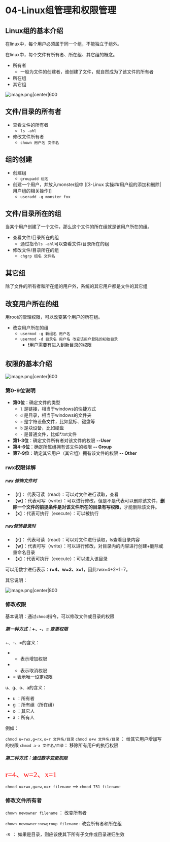 # 04-Linux组管理和权限管理


## Linux组的基本介绍

在linux中，每个用户必须属于同一个组，不能独立于组外。

在linux中，每个文件有所有者、所在组、其它组的概念。

- 所有者
	- 一般为文件的创建者，谁创建了文件，就自然成为了该文件的所有者
- 所在组
- 其它组

![image.png|center|600](https://jsd.cdn.zzko.cn/gh/NEUQer-xing/Markdown_images@master/images-2/20230718122447.png)


## 文件/目录的所有者

- 查看文件的所有者
	- `ls -ahl`
- 修改文件所有者
	- `chown 用户名 文件名`

## 组的创建

- 创建组
	- `groupadd 组名`
- 创建一个用户，并放入monster组中 [[3-Linux 实操##用户组的添加和删除|用户组的相关操作]]
	- `useradd -g monster fox`

## 文件/目录所在的组

当某个用户创建了一个文件，那么这个文件的所在组就是该用户所在的组。

- 查看文件/目录所在的组
	- 通过指令`ls -ahl`可以查看文件/目录所在的组
- 修改文件/目录所在的组
	- `chgrp 组名 文件名`

## 其它组

除了文件的所有者和所在组的用户外，系统的其它用户都是文件的其它组

## 改变用户所在的组

用root的管理权限，可以改变某个用户的所在组。

- 改变用户所在的组
	- `usermod -g 新组名 用户名`
	- `usermod -d 目录名 用户名 改变该用户登陆的初始目录`
		- ❗️用户需要有进入到新目录的权限

## 权限的基本介绍

![image.png|center|600](https://jsd.cdn.zzko.cn/gh/NEUQer-xing/Markdown_images@master/images-2/20230718150415.png)

### 第0-9位说明

- **第0位**：确定文件的类型
	- `l` 是链接，相当于windows的快捷方式
	- `d` 是目录，相当于windows的文件夹
	- `c` 是字符设备文件，比如鼠标、键盘等
	- `b` 是块设备，比如硬盘
	- `-` 是普通文件，比如*.txt文件
- **第1-3位**：确定文件所有者对该文件的权限 **--User**
- **第4-6位**：确定所属组拥有该文件的权限 **-- Group**
- **第7-9位**：确定其它用户（其它组）拥有该文件的权限 **-- Other**

### rwx权限详解

##### rwx 修饰文件时

- 【**r**】： 代表可读（read）：可以对文件进行读取，查看
- 【**w**】：代表可写（write）：可以进行修改，但是不是代表可以删除该文件，**删除一个文件的前提条件是对该文件所在的目录有写权限**，才能删除该文件。
- 【**x**】：代表可执行（execute）：可以被执行

##### rwx修饰目录时

- 【**r**】： 代表可读（read）：可以对文件进行读取，ls查看目录内容
- 【**w**】：代表可写（write）：可以进行修改，对目录内的内容进行创建+删除或重命名目录
- 【**x**】：代表可执行（execute）：可以进入该目录

可以用数字进行表示：**r=4、w=2、x=1**，因此rwx=4+2+1=7。

其它说明：

![image.png|center|800](https://jsd.cdn.zzko.cn/gh/NEUQer-xing/Markdown_images@master/images-2/20230718182146.png)


### 修改权限

基本说明：通过`chmod`指令，可以修改文件或目录的权限

##### 第一种方式：+、-、= 变更权限

+、-、=的含义：

- + 表示增加权限
- -  表示取消权限
- = 表示唯一设定权限

u、g、o、a的含义：

- u ：所有者
- g ：所有组（所在组）
- o ：其它人
- a ：所有人

例如：

`chmod u=rwx,g=rx,o=r 文件名/目录`
`chmod o+w 文件名/目录` ： 给其它用户增加写的权限
`chmod a-x 文件名/目录`： 移除所有用户的执行权限

##### 第二种方式：通过数字变更权限

<font size='5' face="Times" color="red">r=4、w=2、x=1</font>

`chmod u=rwx,g=rw,o=r filename` ==> `chmod 751 filename`

### 修改文件所有者

`chown newowner filename`  ： 改变所有者

`chown newowner:newgroup filename`   : 改变所有者和所在组

`-R `： 如果是目录，则应该使其下所有子文件或目录递归生效



